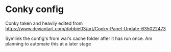 # Conky config
Conky taken and heavily edited from 
https://www.deviantart.com/dobbie03/art/Conky-Panel-Update-635022473

Symlink the config's from wal's cache folder after it has run once. Am planning to automate this at a later stage
